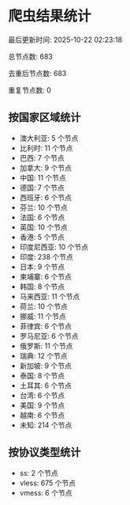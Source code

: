 # 爬虫结果统计

最后更新时间: 2025-10-22 02:23:18

总节点数: 683

去重后节点数: 683

重复节点数: 0

## 按国家区域统计

- 澳大利亚: 5 个节点
- 比利时: 11 个节点
- 巴西: 7 个节点
- 加拿大: 9 个节点
- 中国: 11 个节点
- 德国: 7 个节点
- 西班牙: 6 个节点
- 芬兰: 10 个节点
- 法国: 6 个节点
- 英国: 10 个节点
- 香港: 5 个节点
- 印度尼西亚: 10 个节点
- 印度: 238 个节点
- 日本: 9 个节点
- 柬埔寨: 6 个节点
- 韩国: 8 个节点
- 马来西亚: 11 个节点
- 荷兰: 10 个节点
- 挪威: 11 个节点
- 菲律宾: 6 个节点
- 罗马尼亚: 6 个节点
- 俄罗斯: 11 个节点
- 瑞典: 12 个节点
- 新加坡: 9 个节点
- 泰国: 8 个节点
- 土耳其: 6 个节点
- 台湾: 6 个节点
- 美国: 9 个节点
- 越南: 6 个节点
- 未知: 214 个节点

## 按协议类型统计

- ss: 2 个节点
- vless: 675 个节点
- vmess: 6 个节点
